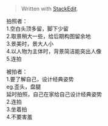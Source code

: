 


> Written with [StackEdit](https://stackedit.io/).

拍照者：  
1.空白头顶多留，脚下少留  
2.取景稍大一些，给后期构图留余地  
3.景美时，景大人小  
4.以人物为主体时，背景简洁能突出人像  
5.连拍  
  
被拍者：  
1.要了解自己，设计经典姿势  
eg.歪头，盘腿  
延时拍照，自己在家给自己设计经典姿势  
2.连拍  
3.坐着拍  
4.不要害羞
<!--stackedit_data:
eyJoaXN0b3J5IjpbMTIzOTY3Njk5MCwtNDgzNDcxODQ4XX0=
-->